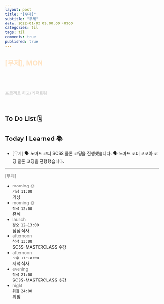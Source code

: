 ```yaml
---
layout: post
title: "[무제]"
subtitle: "무제"
date: 2022-01-03 09:00:00 +0900
categories: til
tags: til
comments: true
published: true
---
```


## <span style="color:Bisque;font-size: 22px">[무제], MON</span>

<br />

# **<span style="font-weight:900;color:indianred"></span>**

**<span style="color:lightgray">프로젝트 회고/리팩토링</span>**

<br />

## <span style="font-weight:600">To Do List</span> 🗓

## <span style="font-weight:600">Today I Learned</span> 📚

- <span style="color:gray">[무제]</span>
  🗣 노마드 코더 SCSS 클론 코딩을 진행했습니다.
  🗣 노마드 코더 코코아 코딩 클론 코딩을 진행했습니다.

---

<span style="color:gray">[무제]</span>

- <span style="color:gray">morning 🌞</span> <br>
  `기상 11:00` <br>
  기상
- <span style="color:gray">morning 🌞</span> <br>
  `착석 12:00` <br>
  휴식
- <span style="color:gray">launch</span> <br>
  `정오 12~13:00`<br>
  점심 식사
- <span style="color:gray">afternoon</span> <br>
  `착석 13:00`<br>
  SCSS-MASTERCLASS 수강
- <span style="color:gray">afternoon</span> <br>
  `오후 17~18:00`<br>
  저녁 식사
- <span style="color:gray">evening</span> <br>
  `착석 21:00`<br>
  SCSS-MASTERCLASS 수강
- <span style="color:gray">night</span> <br>
  `취침 24:00`<br>
  취침